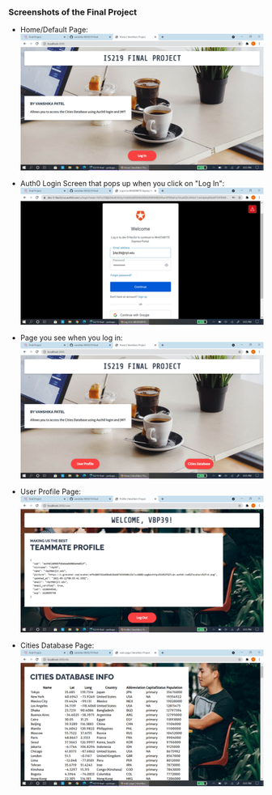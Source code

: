 ### Screenshots of the Final Project

- Home/Default Page:
  ![img.png](img/image1.png)
  

- Auth0 Login Screen that pops up when you click on "Log In":
  ![img.png](img/image2.png)
  

- Page you see when you log in:
  ![img.png](img/image3.png)
  

- User Profile Page:
  ![img.png](img/image4.png)
  

- Cities Database Page:
  ![img.png](img/image5.png)